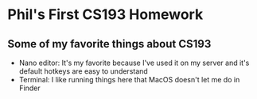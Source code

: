 # Phil's First CS193 Homework

## Some of my favorite things about CS193
- Nano editor: It's my favorite because I've used it on my server and it's default hotkeys are easy to understand
- Terminal: I like running things here that MacOS doesn't let me do in Finder

